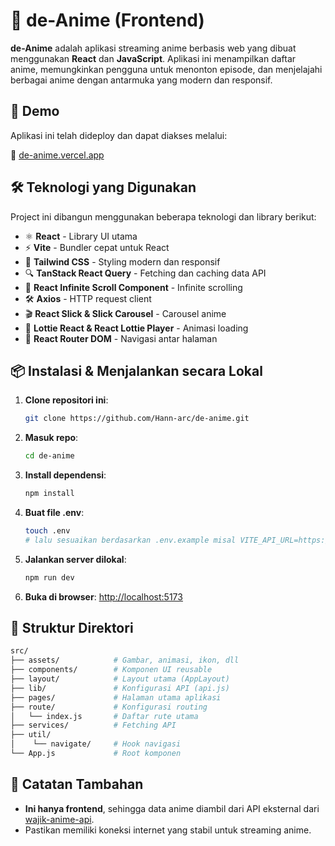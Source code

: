 # 🎥 de-Anime (Frontend)

**de-Anime** adalah aplikasi streaming anime berbasis web yang dibuat menggunakan **React** dan **JavaScript**. Aplikasi ini menampilkan daftar anime, memungkinkan pengguna untuk menonton episode, dan menjelajahi berbagai anime dengan antarmuka yang modern dan responsif.

## 🚀 Demo

Aplikasi ini telah dideploy dan dapat diakses melalui:

🔗 [de-anime.vercel.app](https://de-anime.vercel.app/)

## 🛠️ Teknologi yang Digunakan

Project ini dibangun menggunakan beberapa teknologi dan library berikut:

- ⚛️ **React** - Library UI utama
- ⚡ **Vite** - Bundler cepat untuk React
- 🎨 **Tailwind CSS** - Styling modern dan responsif
- 🔍 **TanStack React Query** - Fetching dan caching data API
- 🔄 **React Infinite Scroll Component** - Infinite scrolling
- 🛠 **Axios** - HTTP request client
- 🎬 **React Slick & Slick Carousel** - Carousel anime
- 🔄 **Lottie React & React Lottie Player** - Animasi loading
- 🛑 **React Router DOM** - Navigasi antar halaman

## 📦 Instalasi & Menjalankan secara Lokal

1. **Clone repositori ini**:
   ```bash
   git clone https://github.com/Hann-arc/de-anime.git
   ```
2. **Masuk repo**:
   ```bash
   cd de-anime
   ```

3. **Install dependensi**:
   ```bash
   npm install
   ```

4. **Buat file .env**:
   ```bash
   touch .env
   # lalu sesuaikan berdasarkan .env.example misal VITE_API_URL=https://wajik-anime-api.vercel.app/samehadaku
   ```
   
5. **Jalankan server dilokal**:
    ```bash
   npm run dev
   ```
   
6. **Buka di browser**:
   [http://localhost:5173](http://localhost:5173)

## 📁 Struktur Direktori

```bash
src/
├── assets/            # Gambar, animasi, ikon, dll
├── components/        # Komponen UI reusable
├── layout/            # Layout utama (AppLayout)
├── lib/               # Konfigurasi API (api.js)
├── pages/             # Halaman utama aplikasi
├── route/             # Konfigurasi routing
│   └── index.js       # Daftar rute utama
├── services/          # Fetching API
├── util/   
│    └── navigate/     # Hook navigasi
└── App.js             # Root komponen
```

## 📝 Catatan Tambahan

- **Ini hanya frontend**, sehingga data anime diambil dari API eksternal dari  [wajik-anime-api](https://github.com/wajik45/wajik-anime-api/tree/8c61097).
- Pastikan memiliki koneksi internet yang stabil untuk streaming anime.
